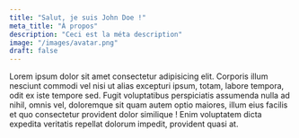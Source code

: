 ```yaml
---
title: "Salut, je suis John Doe !"
meta_title: "À propos"
description: "Ceci est la méta description"
image: "/images/avatar.png"
draft: false
---
```


Lorem ipsum dolor sit amet consectetur adipisicing elit. Corporis illum nesciunt commodi vel nisi ut alias excepturi ipsum, totam, labore tempora, odit ex iste tempore sed. Fugit voluptatibus perspiciatis assumenda nulla ad nihil, omnis vel, doloremque sit quam autem optio maiores, illum eius facilis et quo consectetur provident dolor similique ! Enim voluptatem dicta expedita veritatis repellat dolorum impedit, provident quasi at.
